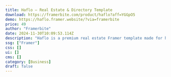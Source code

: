```yaml
---
title: Haflo — Real Estate & Directory Template
download: https://framerbite.com/product/haflo?aff=YGGpO5
demo: https://haflo.framer.website/?via=framerbite
price: 49
author: "Framerbite"
date: 2024-11-30T10:09:53.114Z
description: "Haflo is a premium real estate Framer template made for home directory, listing and real estate business. It includes 14 essential pages that helps you build a modern website within days, not weeks!"
ssg: ["Framer"]
css: []
ui: []
cms: []
category: [Business]
draft: false
---
```

